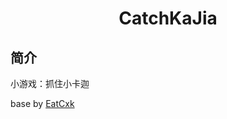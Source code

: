 <p align="center">
</p>
<div align="center">

# CatchKaJia
</div>


## 简介

小游戏：抓住小卡迦

base by [EatCxk](https://github.com/pq18gh/EatCxk)
